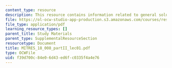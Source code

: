 ```yaml
---
content_type: resource
description: This resource contains information related to general solution.
file: https://ol-ocw-studio-app-production.s3.amazonaws.com/courses/res-18-008-calculus-revisited-complex-variables-differential-equations-and-linear-algebra-fall-2011/f39d700c84e06d43ed6fc0335f4a4e76_MITRES_18_008_partII_lec01.pdf
file_type: application/pdf
learning_resource_types: []
parent_title: Study Materials
parent_type: SupplementalResourceSection
resourcetype: Document
title: MITRES_18_008_partII_lec01.pdf
type: OCWFile
uid: f39d700c-84e0-6d43-ed6f-c0335f4a4e76
---
```

